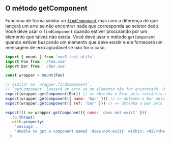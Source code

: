 ## O método getComponent

Funciona de forma similar ao [`findComponent`](./findComponent.md) mas com a diferença de que lançará um erro se não encontrar nada que corresponda ao seletor dado. Você deve usar o `findComponent` quando estiver procurando por um elemento que talvez não exista. Você deve usar o método `getComponent` quando estiver buscando um elemento que deve existir e ele fornecerá um mensagem de erro agradável se não for o caso.

```js
import { mount } from 'vue2-test-utils'
import Foo from './Foo.vue'
import Bar from './Bar.vue'

const wrapper = mount(Foo)

// similar ao `wrapper.findComponent`.
// `getComponent` lançará um erro se um elemento não for encontrado. O `findComponent` não fará nada.
expect(wrapper.getComponent(Bar)) // => obtenha o Brar pela instância do componente
expect(wrapper.getComponent({ name: 'bar' })) // => obtenha o Bar pelo `name`
expect(wrapper.getComponent({ ref: 'bar' })) // => obtenha o Bar pelo `ref`

expect(() => wrapper.getComponent({ name: 'does-not-exist' }))
  .to.throw()
  .with.property(
    'message',
    "Unable to get a component named 'does-not-exist' within: <div>the actual DOM here...</div>"
  )
```
